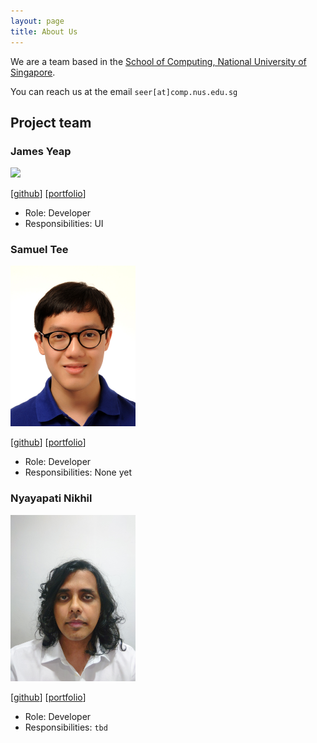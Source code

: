 ```yaml
---
layout: page
title: About Us
---
```


We are a team based in the [School of Computing, National University of Singapore](http://www.comp.nus.edu.sg).

You can reach us at the email `seer[at]comp.nus.edu.sg`

## Project team

### James Yeap

<img src="images/johndoe.png" width="200px">

[[github](http://github.com/jamesyeap)]
[[portfolio](team/jamesyeap.md)]

* Role: Developer
* Responsibilities: UI

### Samuel Tee

<img src="images/kidsnd274.png" width="200px">

[[github](http://github.com/kidsnd274)]
[[portfolio](team/kidsnd274.md)]

* Role: Developer
* Responsibilities: None yet

### Nyayapati Nikhil

<img src="images/nnmoq.png" width="200px">

[[github](http://github.com/nnmoq)]
[[portfolio](team/nnmoq.md)]

* Role: Developer
* Responsibilities: `tbd`
